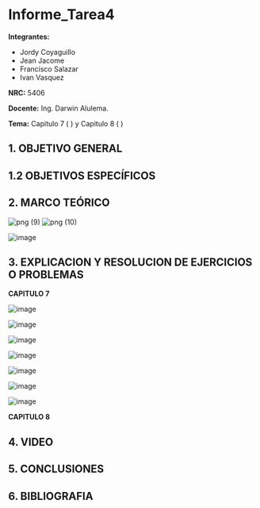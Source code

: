 # Informe_Tarea4
**Integrantes:**
- Jordy Coyaguillo
- Jean Jacome
- Francisco Salazar
- Ivan Vasquez



 **NRC:** 5406
 
 **Docente:** Ing. Darwin Alulema.
 
 **Tema:** Capitulo 7 ( ) y Capitulo 8 ( )
 
 ## 1. OBJETIVO GENERAL
 



 ## 1.2 OBJETIVOS ESPECÍFICOS
 



 ## 2. MARCO TEÓRICO 
 

![png (9)](https://user-images.githubusercontent.com/85137954/125520694-2e7aeaa5-b805-47dd-85c0-2f57ab340656.png)
![png (10)](https://user-images.githubusercontent.com/85137954/125537929-a08e9253-6eef-49e5-bb88-304a78221b96.png)

![image](https://user-images.githubusercontent.com/85137954/125562302-0de0472e-8336-4970-842a-c30b091c188e.png)


 
 ## 3. EXPLICACION Y RESOLUCION DE EJERCICIOS O PROBLEMAS 
 
 **CAPITULO 7**
 
 ![image](https://user-images.githubusercontent.com/85137954/125556457-cb86910e-8a25-4c8b-808a-3b8ef2a4c265.png)
 
 ![image](https://user-images.githubusercontent.com/85137954/125556363-f3806355-7382-4768-a67c-dc31c94da9c9.png)

 ![image](https://user-images.githubusercontent.com/85137954/125559502-0b42974b-06d5-4d16-a5c0-e30f6c11fb44.png)

![image](https://user-images.githubusercontent.com/85137954/125559608-4a5c7022-7be7-4cdc-a038-07f8ea61e0e5.png)

![image](https://user-images.githubusercontent.com/85137954/125559815-42e914d3-df11-4ffb-80eb-e4bf58501f6c.png)

![image](https://user-images.githubusercontent.com/85137954/125559979-7cc1e24b-d8e3-4a88-ac4e-c399c82a704a.png)

![image](https://user-images.githubusercontent.com/85137954/125560038-4e0678da-b0bb-4ddf-8b48-7caa739e1aae.png)


 **CAPITULO 8**
 
 


## 4. VIDEO



## 5. CONCLUSIONES



## 6. BIBLIOGRAFIA

